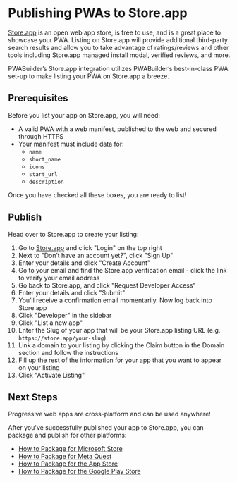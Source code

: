 # Publishing PWAs to Store.app

[Store.app](https://store.app) is an open web app store, is free to use, and is a great place to showcase your PWA. Listing on Store.app will provide additional third-party search results and allow you to take advantage of ratings/reviews and other tools including Store.app managed install modal, verified reviews, and more.

PWABuilder’s Store.app integration utilizes PWABuilder’s best-in-class PWA set-up to make listing your PWA on Store.app a breeze.

## Prerequisites

Before you list your app on Store.app, you will need:

- A valid PWA with a web manifest, published to the web and secured through HTTPS
- Your manifest must include data for:
  - `name`
  - `short_name`
  - `icons`
  - `start_url`
  - `description`

Once you have checked all these boxes, you are ready to list!

## Publish

Head over to Store.app to create your listing:

1. Go to [Store.app](https://store.app) and click "Login" on the top right
2. Next to "Don’t have an account yet?", click "Sign Up"
3. Enter your details and click "Create Account"
4. Go to your email and find the Store.app verification email - click the link to verify your email address
5. Go back to Store.app, and click "Request Developer Access"
6. Enter your details and click "Submit"
7. You’ll receive a confirmation email momentarily. Now log back into Store.app
8. Click "Developer" in the sidebar
9. Click "List a new app"
10. Enter the Slug of your app that will be your Store.app listing URL (e.g. `https://store.app/your-slug`)
11. Link a domain to your listing by clicking the Claim button in the Domain section and follow the instructions
12. Fill up the rest of the information for your app that you want to appear on your listing
13. Click "Activate Listing"

## Next Steps

Progressive web apps are cross-platform and can be used anywhere!

After you've successfully published your app to Store.app, you can package and publish for other platforms:

- [How to Package for Microsoft Store](/builder/windows)
- [How to Package for Meta Quest](/builder/meta)
- [How to Package for the App Store](/builder/app-store)
- [How to Package for the Google Play Store](/builder/android)
